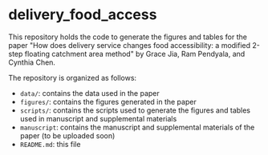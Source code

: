# delivery_food_access

This repository holds the code to generate the figures and tables for the paper "How does delivery service changes food accessibility: a modified 2-step floating catchment area method" by Grace Jia, Ram Pendyala, and Cynthia Chen.

The repository is organized as follows:
- `data/`: contains the data used in the paper
- `figures/`: contains the figures generated in the paper
- `scripts/`: contains the scripts used to generate the figures and tables used in manuscript and supplemental materials
- `manuscript`: contains the manuscript and supplemental materials of the paper (to be uploaded soon)
- `README.md`: this file